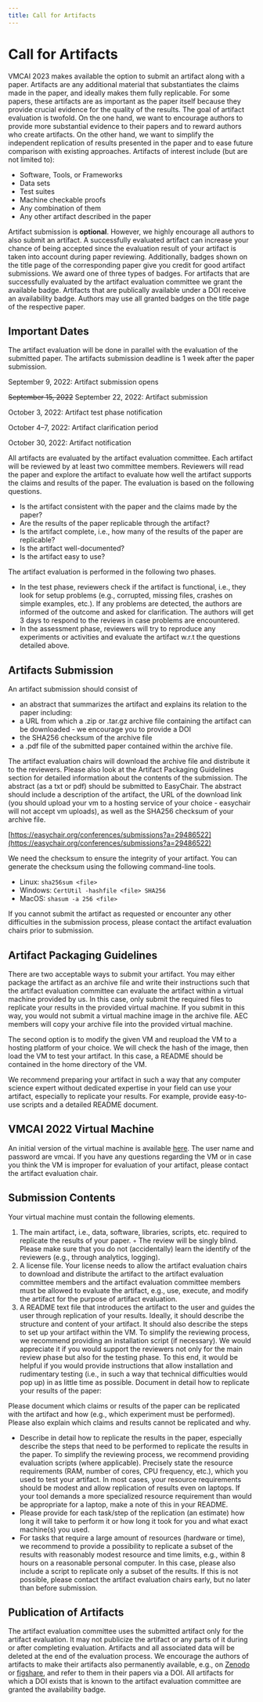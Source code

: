```yaml
---
title: Call for Artifacts
---
```


# Call for Artifacts

VMCAI 2023 makes available the option to submit an artifact along with a paper. Artifacts are any additional material that substantiates the claims made in the paper, and ideally makes them fully replicable. For some papers, these artifacts are as important as the paper itself because they provide crucial evidence for the quality of the results. The goal of artifact evaluation is twofold. On the one hand, we want to encourage authors to provide more substantial evidence to their papers and to reward authors who create artifacts. On the other hand, we want to simplify the independent replication of results presented in the paper and to ease future comparison with existing approaches. Artifacts of interest include (but are not limited to):

* Software, Tools, or Frameworks
* Data sets
* Test suites
* Machine checkable proofs
* Any combination of them
* Any other artifact described in the paper

Artifact submission is **optional**. However, we highly encourage all authors to also submit an artifact. A successfully evaluated artifact can increase your chance of being accepted since the evaluation result of your artifact is taken into account during paper reviewing. Additionally, badges shown on the title page of the corresponding paper give you credit for good artifact submissions. We award one of three types of badges. For artifacts that are successfully evaluated by the artifact evaluation committee we grant the available badge. Artifacts that are publically available under a DOI receive an availability badge. Authors may use all granted badges on the title page of the respective paper.

## Important Dates

The artifact evaluation will be done in parallel with the evaluation of the submitted paper. The artifacts submission deadline is 1 week after the paper submission.

September 9, 2022: Artifact submission opens

~~September 15, 2022~~ September 22, 2022: Artifact submission

October 3, 2022: Artifact test phase notification

October 4–7, 2022: Artifact clarification period

October 30, 2022: Artifact notification

All artifacts are evaluated by the artifact evaluation committee. Each artifact will be reviewed by at least two committee members. Reviewers will read the paper and explore the artifact to evaluate how well the artifact supports the claims and results of the paper. The evaluation is based on the following questions.

* Is the artifact consistent with the paper and the claims made by the paper?
* Are the results of the paper replicable through the artifact?
* Is the artifact complete, i.e., how many of the results of the paper are replicable?
* Is the artifact well-documented?
* Is the artifact easy to use?

The artifact evaluation is performed in the following two phases.

* In the test phase, reviewers check if the artifact is functional, i.e., they look for setup problems (e.g., corrupted, missing files, crashes on simple examples, etc.). If any problems are detected, the authors are informed of the outcome and asked for clarification. The authors will get 3 days to respond to the reviews in case problems are encountered.
* In the assessment phase, reviewers will try to reproduce any experiments or activities and evaluate the artifact w.r.t the questions detailed above.

## Artifacts Submission

An artifact submission should consist of

* an abstract that summarizes the artifact and explains its relation to the paper including:
* a URL from which a .zip or .tar.gz archive file containing the artifact can be downloaded - we encourage you to provide a DOI
* the SHA256 checksum of the archive file
* a .pdf file of the submitted paper contained within the archive file.

The artifact evaluation chairs will download the archive file and distribute it to the reviewers. Please also look at the Artifact Packaging Guidelines section for detailed information about the contents of the submission. The abstract (as a txt or pdf) should be submitted to EasyChair. The abstract should include a description of the artifact, the URL of the download link (you should upload your vm to a hosting service of your choice - easychair will not accept vm uploads), as well as the SHA256 checksum of your archive file.

[https://easychair.org/conferences/submissions?a=29486522](https://easychair.org/conferences/submissions?a=29486522)

We need the checksum to ensure the integrity of your artifact. You can generate the checksum using the following command-line tools.

* Linux: `sha256sum <file>`
* Windows: `CertUtil -hashfile <file> SHA256`
* MacOS: `shasum -a 256 <file>`

If you cannot submit the artifact as requested or encounter any other difficulties in the submission process, please contact the artifact evaluation chairs prior to submission.

## Artifact Packaging Guidelines

There are two acceptable ways to submit your artifact. You may either package the artifact as an archive file and write their instructions such that the artifact evaluation committee can evaluate the artifact within a virtual machine provided by us. In this case, only submit the required files to replicate your results in the provided virtual machine. If you submit in this way, you would not submit a virtual machine image in the archive file. AEC members will copy your archive file into the provided virtual machine.

The second option is to modify the given VM and reupload the VM to a hosting platform of your choice. We will check the hash of the image, then load the VM to test your artifact. In this case, a README should be contained in the home directory of the VM.

We recommend preparing your artifact in such a way that any computer science expert without dedicated expertise in your field can use your artifact, especially to replicate your results. For example, provide easy-to-use scripts and a detailed README document.

## VMCAI 2022 Virtual Machine

An initial version of the virtual machine is available [here](https://drive.google.com/file/d/1R0gcoXtxbDUp3xNYsTGBt_nmewXo6ZiI/view?usp=sharing). The user name and password are vmcai. If you have any questions regarding the VM or in case you think the VM is improper for evaluation of your artifact, please contact the artifact evaluation chair.

## Submission Contents

Your virtual machine must contain the following elements.

1. The main artifact, i.e., data, software, libraries, scripts, etc. required to replicate the results of your paper. ◦ The review will be singly blind. Please make sure that you do not (accidentally) learn the identify of the reviewers (e.g., through analytics, logging).
2. A license file. Your license needs to allow the artifact evaluation chairs to download and distribute the artifact to the artifact evaluation committee members and the artifact evaluation committee members must be allowed to evaluate the artifact, e.g., use, execute, and modify the artifact for the purpose of artifact evaluation.
3. A README text file that introduces the artifact to the user and guides the user through replication of your results. Ideally, it should describe the structure and content of your artifact. It should also describe the steps to set up your artifact within the VM. To simplify the reviewing process, we recommend providing an installation script (if necessary). We would appreciate it if you would support the reviewers not only for the main review phase but also for the testing phase. To this end, it would be helpful if you would provide instructions that allow installation and rudimentary testing (i.e., in such a way that technical difficulties would pop up) in as little time as possible.
Document in detail how to replicate your results of the paper:

Please document which claims or results of the paper can be replicated with the artifact and how (e.g., which experiment must be performed). Please also explain which claims and results cannot be replicated and why.

* Describe in detail how to replicate the results in the paper, especially describe the steps that need to be performed to replicate the results in the paper. To simplify the reviewing process, we recommend providing evaluation scripts (where applicable).
Precisely state the resource requirements (RAM, number of cores, CPU frequency, etc.), which you used to test your artifact. In most cases, your resource requirements should be modest and allow replication of results even on laptops. If your tool demands a more specialized resource requirement than would be appropriate for a laptop, make a note of this in your README.
* Please provide for each task/step of the replication (an estimate) how long it will take to perform it or how long it took for you and what exact machine(s) you used.
* For tasks that require a large amount of resources (hardware or time), we recommend to provide a possibility to replicate a subset of the results with reasonably modest resource and time limits, e.g., within 8 hours on a reasonable personal computer. In this case, please also include a script to replicate only a subset of the results. If this is not possible, please contact the artifact evaluation chairs early, but no later than before submission.

## Publication of Artifacts

The artifact evaluation committee uses the submitted artifact only for the artifact evaluation. It may not publicize the artifact or any parts of it during or after completing evaluation. Artifacts and all associated data will be deleted at the end of the evaluation process. We encourage the authors of artifacts to make their artifacts also permanently available, e.g., on [Zenodo](https://zenodo.org/https://figshare.com/) or [figshare](), and refer to them in their papers via a DOI. All artifacts for which a DOI exists that is known to the artifact evaluation committee are granted the availability badge.

